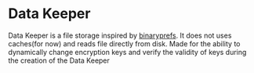 <h1><a id="Data_Keeper_0"></a>Data Keeper</h1>
<p>Data Keeper is a file storage inspired by <a href="https://github.com/yandextaxitech/binaryprefs">binaryprefs</a>. It does not uses caches(for now) and reads file directly from disk. Made for the ability to dynamically change encryption keys and verify the validity of keys during the creation of the Data Keeper</p>
